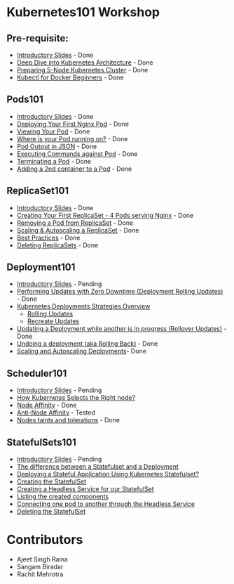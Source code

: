 # Kubernetes101 Workshop 

## Pre-requisite:

- [Introductory Slides](http://dockerlabs.collabnix.com/kubernetes/workshop/Kubernetes_Intro_slides-1/Kubernetes_Intro_slides-1.html) - Done
- [Deep Dive into Kubernetes Architecture](./Kubernetes_Architecture.md) - Done 
- [Preparing 5-Node Kubernetes Cluster](https://github.com/collabnix/dockerlabs/blob/master/kubernetes/workshop/kube101.md) - Done
- [Kubectl for Docker Beginners](./kubectl-for-docker.md) - Done

## Pods101

 - [Introductory Slides](http://dockerlabs.collabnix.com/kubernetes/workshop/Pods101_slides/Pods101.html) - Done
 - [Deploying Your First Nginx Pod](https://github.com/collabnix/dockerlabs/blob/master/kubernetes/workshop/pods101/deploy-your-first-nginx-pod.md) - Done
 - [Viewing Your Pod](https://github.com/collabnix/dockerlabs/blob/master/kubernetes/workshop/pods101/deploy-your-first-nginx-pod.md#viewing-your-pods) - Done
 - [Where is your Pod running on?](https://github.com/collabnix/dockerlabs/blob/master/kubernetes/workshop/pods101/deploy-your-first-nginx-pod.md#which-node-is-this-pod-running-on) - Done
 - [Pod Output in JSON](https://github.com/collabnix/dockerlabs/blob/master/kubernetes/workshop/pods101/deploy-your-first-nginx-pod.md#output-in-json) - Done
 - [Executing Commands against Pod](https://github.com/collabnix/dockerlabs/blob/master/kubernetes/workshop/pods101/deploy-your-first-nginx-pod.md#executing-commands-against-pods) - Done
 - [Terminating a Pod](https://github.com/collabnix/dockerlabs/blob/master/kubernetes/workshop/pods101/deploy-your-first-nginx-pod.md#deleting-the-pod) - Done
 - [Adding a 2nd container to a Pod](https://github.com/collabnix/dockerlabs/blob/master/kubernetes/workshop/pods101/deploy-your-first-nginx-pod.md#ading-a-2nd-container-to-a-pod) - Done

 

## ReplicaSet101

 - [Introductory Slides](http://dockerlabs.collabnix.com/kubernetes/workshop/SlidesReplicaSet101/ReplicaSet101.html) - Done
 - [Creating Your First ReplicaSet - 4 Pods serving Nginx](https://github.com/collabnix/dockerlabs/blob/master/kubernetes/workshop/replicaset101/README.md#creating-your-first-replicaset) - Done
 - [Removing a Pod from ReplicaSet](https://github.com/collabnix/dockerlabs/blob/master/kubernetes/workshop/replicaset101/README.md#removing-a-pod-from-a-replicaset) - Done
 - [Scaling & Autoscaling a ReplicaSet](https://github.com/collabnix/dockerlabs/blob/master/kubernetes/workshop/replicaset101/README.md#scaling-and-autoscaling-replicasets) - Done
 - [Best Practices](https://github.com/collabnix/dockerlabs/blob/master/kubernetes/workshop/replicaset101/README.md#best-practices) - Done
 - [Deleting ReplicaSets](https://github.com/collabnix/dockerlabs/blob/master/kubernetes/workshop/replicaset101/README.md#deleting-replicaset) - Done
 
## Deployment101
 
 - [Introductory Slides]() - Pending
 - [Performing Updates with Zero Downtime (Deployment Rolling Updates)](https://github.com/collabnix/dockerlabs/blob/master/kubernetes/workshop/Deployment101/readme.md) - Done 
 - [Kubernetes Deployments Strategies Overview]()
    - [Rolling Updates]()
    - [Recreate Updates]()
 -  [Updating a Deployment while another is in progress (Rollover Updates)](https://github.com/collabnix/dockerlabs/blob/master/kubernetes/workshop/Deployment101/readme.md#step-3-perform-rolling-updates-to-application-deployment) - Done 
 - [Undoing a deployment (aka Rolling Back)](https://github.com/collabnix/dockerlabs/blob/master/kubernetes/workshop/Deployment101/readme.md#step-4-rollback-updates-to-application-deployment) - Done 
 - [Scaling and Autoscaling Deployments](https://github.com/collabnix/dockerlabs/tree/master/kubernetes/workshop/Deployment101#step-2-scale-updown-application-deployment)- Done 

## Scheduler101

 - [Introductory Slides]() - Pending
 - [How Kubernetes Selects the Right node?](https://github.com/collabnix/dockerlabs/blob/master/kubernetes/workshop/Scheduler101/readme.md)
 - [Node Affinity](https://github.com/collabnix/dockerlabs/blob/master/kubernetes/workshop/Scheduler101/node_affinity.md) - Done
 - [Anti-Node Affinity](https://github.com/collabnix/dockerlabs/blob/master/kubernetes/workshop/Scheduler101/Anti-Node-Affinity.md) - Tested
 - [Nodes taints and tolerations](https://github.com/collabnix/dockerlabs/blob/master/kubernetes/workshop/Scheduler101/Nodes_taints_and%20_tolerations.md) - Done
 
## StatefulSets101
 
 - [Introductory Slides]() - Pending
 - [The difference between a Statefulset and a Deployment](https://github.com/collabnix/dockerlabs/blob/master/kubernetes/workshop/StatefulSets101/readme.md#what-is-statefulset-and-how-is-it-different-from-deployment)
 - [Deploying a Stateful Application Using Kubernetes Statefulset?](https://github.com/collabnix/dockerlabs/blob/master/kubernetes/workshop/StatefulSets101/readme.md#deploying-a-stateful-application-using-kubernetes-statefulset)
 - [Creating the StatefulSet](https://github.com/collabnix/dockerlabs/blob/master/kubernetes/workshop/StatefulSets101/readme.md#creating-the-statefulset)
 - [Creating a Headless Service for our StatefulSet](https://github.com/collabnix/dockerlabs/blob/master/kubernetes/workshop/StatefulSets101/readme.md#creating-a-headless-service-for-our-statefulset)
 - [Listing the created components](https://github.com/collabnix/dockerlabs/blob/master/kubernetes/workshop/StatefulSets101/readme.md#listing-the-created-components)
 - [Connecting one pod to another through the Headless Service](https://github.com/collabnix/dockerlabs/blob/master/kubernetes/workshop/StatefulSets101/readme.md#connecting-one-pod-to-another-through-the-headless-service)
 - [Deleting the StatefulSet](https://github.com/collabnix/dockerlabs/blob/master/kubernetes/workshop/StatefulSets101/readme.md#deleting-the-statefulset)

# Contributors

- Ajeet Singh Raina
- Sangam Biradar
- Rachit Mehrotra
